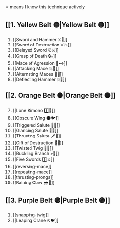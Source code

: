 ⭐ means I know this technique actively

## [[1. Yellow Belt 🟡|Yellow Belt 🟡]]

1. [[Sword and Hammer ⚔️🔨]]
2. [[Sword of Destruction ⚔️💥]]
3. [[Delayed Sword ⏰⚔️]]
4. [[Grasp of Death 🔒💀]]
5. [[Mace of Agression 🔨↔️]]
6. [[Attacking Mace 💥👊]]
7. [[Alternating Maces 🔄✊]]
8. [[Deflecting Hammer 💥🔨]]

## [[2. Orange Belt 🟠|Orange Belt 🟠]]

7. [[Lone Kimono 1️⃣👘]]
8. [[Obscure Wing 🌑🐦]]
9. [[Triggered Salute 🔫🫡]]
10. [[Glancing Salute 👀🫡]]
11. [[Thrusting Salute 🗡️🫡]]
12. [[Gift of Destruction 🎁💥]]
13. [[Twisted Twig 🔀🌳]]
14. [[Buckling Branch ⤴️🌳]]
15. [[Five Swords 5️⃣⚔️]]
16. [[reversing-mace]]
17. [[repeating-mace]]
18. [[thrusting-prongs]]
19. [[Raining Claw 🌧️🐯]]

## [[3. Purple Belt 🟣|Purple Belt 🟣]]

1. [[snapping-twig]]
2. [[Leaping Crane ↖️🐦]]
